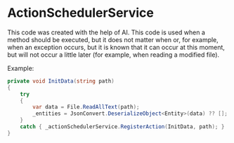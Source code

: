 # ActionSchedulerService
This code was created with the help of AI. This code is used when a method should be executed, but it does not matter when or, for example, when an exception occurs, but it is known that it can occur at this moment, but will not occur a little later (for example, when reading a modified file).

Example:
```C#
private void InitData(string path)
{
    try
    {
        var data = File.ReadAllText(path);
        _entities = JsonConvert.DeserializeObject<Entity>(data) ?? [];
    }
    catch { _actionSchedulerService.RegisterAction(InitData, path); }
}
```
